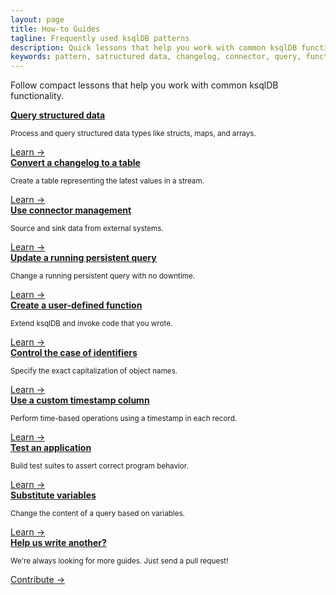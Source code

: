 ```yaml
---
layout: page
title: How-to Guides 
tagline: Frequently used ksqlDB patterns 
description: Quick lessons that help you work with common ksqlDB functionality. 
keywords: pattern, satructured data, changelog, connector, query, function, identifier, timestamp, variable
---
```


Follow compact lessons that help you work with common ksqlDB functionality.

<div class="cards">
  <div class="card how-to-guide">
    <a href="/how-to-guides/query-structured-data"><strong>Query structured data</strong></a>
    <p class="card-body"><small>Process and query structured data types like structs, maps, and arrays.</small></p>
    <span><a href="/how-to-guides/query-structured-data">Learn →</a></span>
  </div>

  <div class="card how-to-guide">
    <a href="/how-to-guides/convert-changelog-to-table"><strong>Convert a changelog to a table</strong></a>
    <p class="card-body"><small>Create a table representing the latest values in a stream.</small></p>
    <span><a href="/how-to-guides/convert-changelog-to-table">Learn →</a></span>
  </div>

  <div class="card how-to-guide">
    <a href="/how-to-guides/use-connector-management"><strong>Use connector management</strong></a>
    <p class="card-body"><small>Source and sink data from external systems.</small></p>
    <span><a href="/how-to-guides/use-connector-management">Learn →</a></span>
  </div>
</div>

<div class="cards">
  <div class="card how-to-guide">
    <a href="/how-to-guides/update-a-running-persistent-query"><strong>Update a running persistent query</strong></a>
    <p class="card-body"><small>Change a running persistent query with no downtime.</small></p>
    <span><a href="/how-to-guides/update-a-running-persistent-query">Learn →</a></span>
  </div>

  <div class="card how-to-guide">
    <a href="/how-to-guides/create-a-user-defined-function"><strong>Create a user-defined function</strong></a>
    <p class="card-body"><small>Extend ksqlDB and invoke code that you wrote.</small></p>
    <span><a href="/how-to-guides/create-a-user-defined-function">Learn →</a></span>
  </div>

  <div class="card how-to-guide">
    <a href="/how-to-guides/control-the-case-of-identifiers"><strong>Control the case of identifiers</strong></a>
    <p class="card-body"><small>Specify the exact capitalization of object names.</small></p>
    <span><a href="/how-to-guides/control-the-case-of-identifiers">Learn →</a></span>
  </div>
</div>

<div class="cards">
  <div class="card how-to-guide">
    <a href="/how-to-guides/use-a-custom-timestamp-column"><strong>Use a custom timestamp column</strong></a>
    <p class="card-body"><small>Perform time-based operations using a timestamp in each record.</small></p>
    <span><a href="/how-to-guides/use-a-custom-timestamp-column">Learn →</a></span>
  </div>

  <div class="card how-to-guide">
    <a href="/how-to-guides/test-an-app"><strong>Test an application</strong></a>
    <p class="card-body"><small>Build test suites to assert correct program behavior.</small></p>
    <span><a href="/how-to-guides/test-an-app">Learn →</a></span>
  </div>

  <div class="card how-to-guide">
    <a href="/how-to-guides/substitute-variables"><strong>Substitute variables</strong></a>
    <p class="card-body"><small>Change the content of a query based on variables.</small></p>
    <span><a href="/how-to-guides/substitute-variables">Learn →</a></span>
  </div>
</div>

<div class="cards">
  <div class="card how-to-guide contribute">
    <a href="https://github.com/confluentinc/ksql"><strong>Help us write another?</strong></a>
    <p class="card-body"><small>We're always looking for more guides. Just send a pull request!</small></p>
    <span><a href="https://github.com/confluentinc/ksql">Contribute →</a></span>
  </div>
</div>